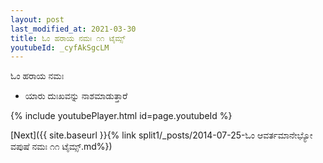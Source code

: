```yaml
---
layout: post
last_modified_at: 2021-03-30
title: ಓಂ ಹರಾಯ ನಮಃ ೧೧ ಟೈಮ್ಸ್
youtubeId: _cyfAkSgcLM
---
```

 
 
 ಓಂ ಹರಾಯ ನಮಃ  
 
 -  ಯಾರು ದುಃಖವನ್ನು ನಾಶಮಾಡುತ್ತಾರೆ 
 
  
 
  
 
 
 
 
 
 


{% include youtubePlayer.html id=page.youtubeId %}
 
[Next]({{ site.baseurl }}{% link  split1/_posts/2014-07-25-ಓಂ ಆವರ್ತಮಾನೇಭ್ಯೋ ವಪುಷೆ ನಮಃ ೧೧ ಟೈಮ್ಸ್.md%})
 
